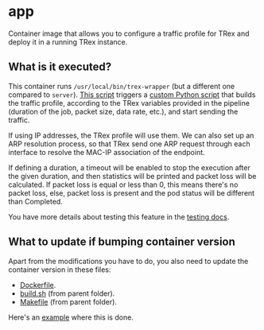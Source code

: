 # app

Container image that allows you to configure a traffic profile for TRex and deploy it in a running TRex instance.

## What is it executed?

This container runs `/usr/local/bin/trex-wrapper` (but a different one compared to `server`). [This script](scripts/trex-wrapper) triggers a [custom Python script](scripts/run-trex) that builds the traffic profile, according to the TRex variables provided in the pipeline (duration of the job, packet size, data rate, etc.), and start sending the traffic.

If using IP addresses, the TRex profile will use them. We can also set up an ARP resolution process, so that TRex send one ARP request through each interface to resolve the MAC-IP association of the endpoint.

If defining a duration, a timeout will be enabled to stop the execution after the given duration, and then statistics will be printed and packet loss will be calculated. If packet loss is equal or less than 0, this means there's no packet loss, else, packet loss is present and the pod status will be different than Completed.

You have more details about testing this feature in the [testing docs](../../documentation/testing.md).

## What to update if bumping container version

Apart from the modifications you have to do, you also need to update the container version in these files:

- [Dockerfile](Dockerfile).
- [build.sh](../build.sh) (from parent folder).
- [Makefile](../Makefile) (from parent folder).

Here's an [example](https://github.com/openshift-kni/example-cnf/pull/111) where this is done.

